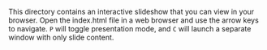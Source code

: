 This directory contains an interactive slideshow that you can view in your browser. Open the index.html file in a web browser and use the arrow keys to navigate. `P` will toggle presentation mode, and `C` will launch a separate window with only slide content.
